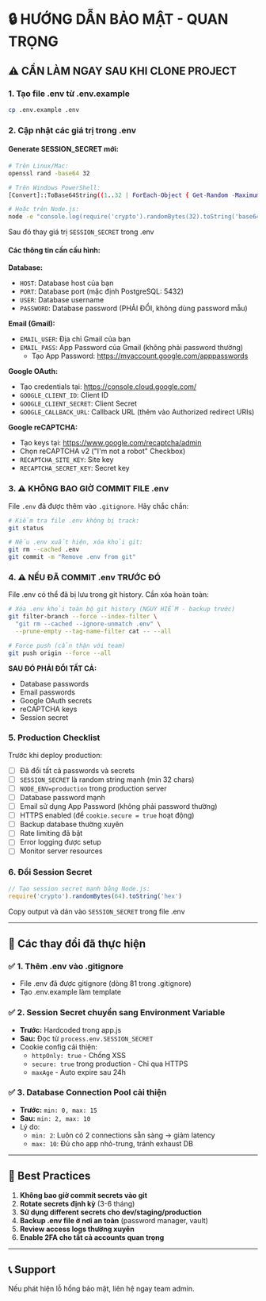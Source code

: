 # 🔒 HƯỚNG DẪN BẢO MẬT - QUAN TRỌNG

## ⚠️ CẦN LÀM NGAY SAU KHI CLONE PROJECT

### 1. Tạo file .env từ .env.example

```bash
cp .env.example .env
```

### 2. Cập nhật các giá trị trong .env

#### Generate SESSION_SECRET mới:
```bash
# Trên Linux/Mac:
openssl rand -base64 32

# Trên Windows PowerShell:
[Convert]::ToBase64String((1..32 | ForEach-Object { Get-Random -Maximum 256 }))

# Hoặc trên Node.js:
node -e "console.log(require('crypto').randomBytes(32).toString('base64'))"
```

Sau đó thay giá trị `SESSION_SECRET` trong .env

#### Các thông tin cần cấu hình:

**Database:**
- `HOST`: Database host của bạn
- `PORT`: Database port (mặc định PostgreSQL: 5432)
- `USER`: Database username
- `PASSWORD`: Database password (PHẢI ĐỔI, không dùng password mẫu)

**Email (Gmail):**
- `EMAIL_USER`: Địa chỉ Gmail của bạn
- `EMAIL_PASS`: App Password của Gmail (không phải password thường)
  - Tạo App Password: https://myaccount.google.com/apppasswords

**Google OAuth:**
- Tạo credentials tại: https://console.cloud.google.com/
- `GOOGLE_CLIENT_ID`: Client ID
- `GOOGLE_CLIENT_SECRET`: Client Secret
- `GOOGLE_CALLBACK_URL`: Callback URL (thêm vào Authorized redirect URIs)

**Google reCAPTCHA:**
- Tạo keys tại: https://www.google.com/recaptcha/admin
- Chọn reCAPTCHA v2 ("I'm not a robot" Checkbox)
- `RECAPTCHA_SITE_KEY`: Site key
- `RECAPTCHA_SECRET_KEY`: Secret key

### 3. ⚠️ KHÔNG BAO GIỜ COMMIT FILE .env

File `.env` đã được thêm vào `.gitignore`. Hãy chắc chắn:

```bash
# Kiểm tra file .env không bị track:
git status

# Nếu .env xuất hiện, xóa khỏi git:
git rm --cached .env
git commit -m "Remove .env from git"
```

### 4. ⚠️ NẾU ĐÃ COMMIT .env TRƯỚC ĐÓ

File .env có thể đã bị lưu trong git history. Cần xóa hoàn toàn:

```bash
# Xóa .env khỏi toàn bộ git history (NGUY HIỂM - backup trước)
git filter-branch --force --index-filter \
  "git rm --cached --ignore-unmatch .env" \
  --prune-empty --tag-name-filter cat -- --all

# Force push (cẩn thận với team)
git push origin --force --all
```

**SAU ĐÓ PHẢI ĐỔI TẤT CẢ:**
- Database passwords
- Email passwords
- Google OAuth secrets
- reCAPTCHA keys
- Session secret

### 5. Production Checklist

Trước khi deploy production:

- [ ] Đã đổi tất cả passwords và secrets
- [ ] `SESSION_SECRET` là random string mạnh (min 32 chars)
- [ ] `NODE_ENV=production` trong production server
- [ ] Database password mạnh
- [ ] Email sử dụng App Password (không phải password thường)
- [ ] HTTPS enabled (để `cookie.secure = true` hoạt động)
- [ ] Backup database thường xuyên
- [ ] Rate limiting đã bật
- [ ] Error logging được setup
- [ ] Monitor server resources

### 6. Đổi Session Secret

```javascript
// Tạo session secret mạnh bằng Node.js:
require('crypto').randomBytes(64).toString('hex')
```

Copy output và dán vào `SESSION_SECRET` trong file .env

---

## 📝 Các thay đổi đã thực hiện

### ✅ 1. Thêm .env vào .gitignore
- File .env đã được gitignore (dòng 81 trong .gitignore)
- Tạo .env.example làm template

### ✅ 2. Session Secret chuyển sang Environment Variable
- **Trước:** Hardcoded trong app.js
- **Sau:** Đọc từ `process.env.SESSION_SECRET`
- Cookie config cải thiện:
  - `httpOnly: true` - Chống XSS
  - `secure: true` trong production - Chỉ qua HTTPS
  - `maxAge` - Auto expire sau 24h

### ✅ 3. Database Connection Pool cải thiện
- **Trước:** `min: 0, max: 15`
- **Sau:** `min: 2, max: 10`
- Lý do:
  - `min: 2`: Luôn có 2 connections sẵn sàng → giảm latency
  - `max: 10`: Đủ cho app nhỏ-trung, tránh exhaust DB

---

## 🔐 Best Practices

1. **Không bao giờ commit secrets vào git**
2. **Rotate secrets định kỳ** (3-6 tháng)
3. **Sử dụng different secrets cho dev/staging/production**
4. **Backup .env file ở nơi an toàn** (password manager, vault)
5. **Review access logs thường xuyên**
6. **Enable 2FA cho tất cả accounts quan trọng**

---

## 📞 Support

Nếu phát hiện lỗ hổng bảo mật, liên hệ ngay team admin.
